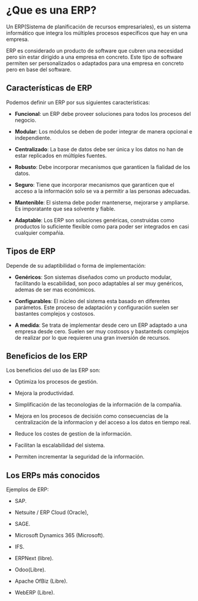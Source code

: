 # ¿Que es una ERP?
Un ERP(Sistema de planificación de recursos empresariales), es un sistema informático que integra los múltiples procesos específicos que hay en una empresa.


ERP es considerado un producto de software que cubren una necesidad pero sin estar dirigido a una empresa en concreto. Este tipo de software permiten ser personalizados o adaptados para una empresa en concreto pero en base del software.

## Características de ERP
Podemos definir un ERP por sus siguientes características:


* **Funcional**: un ERP debe proveer soluciones para todos los procesos del negocio.

* **Modular**: Los módulos se deben de poder integrar de manera opcional e independiente.

* **Centralizado**: La base de datos debe ser única y los datos no han de estar replicados en múltiples fuentes.

* **Robusto**: Debe incorporar mecanismos que garanticen la fialidad de los datos.

* **Seguro**: Tiene que incorporar mecanismos que garanticen que el acceso a la información solo se va a permitir a las personas adecuadas.


* **Mantenible**: El sistema debe poder mantenerse, mejorarse y ampliarse.
Es imporatante que sea solvente y fiable.


* **Adaptable**: Los ERP son soluciones genéricas, construidas como productos lo suficiente flexible como para poder ser integrados en casi cualquier compañia.
## Tipos de ERP
Depende de su adaptibilidad o forma de implementación:
* **Genéricos**:
Son sistemas diseñados como un producto modular, facilitando la escabilidad, son poco adaptables al ser muy genéricos, ademas de ser mas económicos.

* **Configurables**: El núcleo del sistema esta basado en diferentes parámetos. Este proceso de adaptación y configuración suelen ser bastantes complejos y costosos.

* **A medida**: Se trata de implementar desde cero un ERP adaptado a una empresa desde cero. Suelen ser muy costosos y bastanteds complejos de realizar por lo que requieren una gran inversión de recursos.

## Beneficios de los ERP
Los beneficios del uso de las ERP son:

* Optimiza los procesos de gestión.

* Mejora la productividad.
* Simplificación de las teconologias de la información de la compañia.
* Mejora en los procesos de decisión como consecuencias de la centralización de la informacíon y del acceso a los datos en tiempo real.
* Reduce los costes de gestíon de la información.
* Facilitan la escalabilidad del sistema.
* Permiten incrementar la seguridad de la información.

## Los ERPs más conocidos
Ejemplos de ERP:

* SAP.
* Netsuite / ERP Cloud (Oracle),
* SAGE.
* Microsoft Dynamics 365 (Microsoft).
* IFS.
* ERPNext (libre).

* Odoo(Libre).
* Apache OfBiz (Libre).
* WebERP (Libre).
 